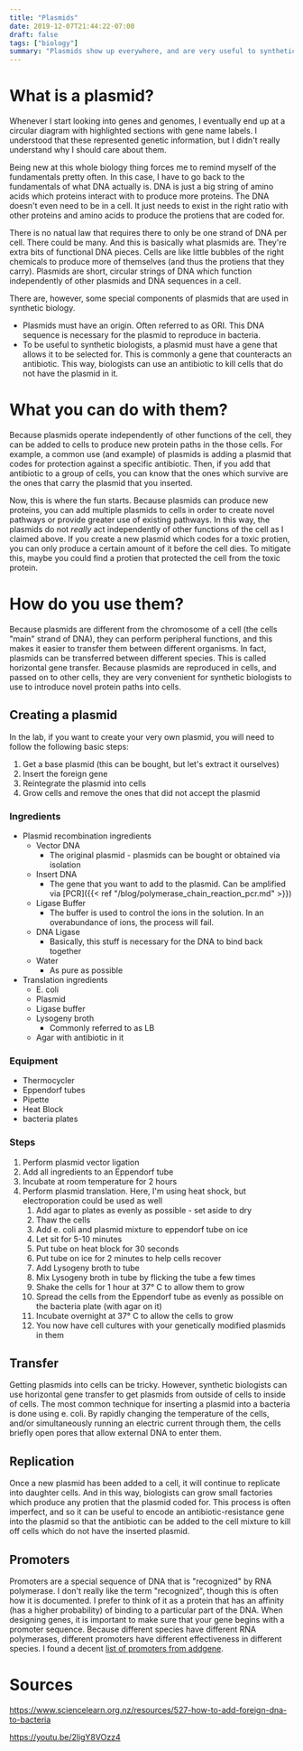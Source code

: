 ```yaml
---
title: "Plasmids"
date: 2019-12-07T21:44:22-07:00
draft: false
tags: ["biology"]
summary: "Plasmids show up everywhere, and are very useful to synthetic biologists. They are short, circular pieces of DNA that are separate from the chromosome of the cell that they inhabit."
---
```


# What is a plasmid?

Whenever I start looking into genes and genomes, I eventually end up at a circular diagram with highlighted sections with gene name labels. I understood that these represented genetic information, but I didn't really understand why I should care about them.

Being new at this whole biology thing forces me to remind myself of the fundamentals pretty often. In this case, I have to go back to the fundamentals of what DNA actually is. DNA is just a big string of amino acids which proteins interact with to produce more proteins. The DNA doesn't even need to be in a cell. It just needs to exist in the right ratio with other proteins and amino acids to produce the protiens that are coded for.

There is no natual law that requires there to only be one strand of DNA per cell. There could be many. And this is basically what plasmids are. They're extra bits of functional DNA pieces. Cells are like little bubbles of the right chemicals to produce more of themselves (and thus the protiens that they carry). Plasmids are short, circular strings of DNA which function independently of other plasmids and DNA sequences in a cell.

There are, however, some special components of plasmids that are used in synthetic biology.

* Plasmids must have an origin. Often referred to as ORI. This DNA sequence is necessary for the plasmid to reproduce in bacteria.
* To be useful to synthetic biologists, a plasmid must have a gene that allows it to be selected for. This is commonly a gene that counteracts an antibiotic. This way, biologists can use an antibiotic to kill cells that do not have the plasmid in it.

# What you can do with them?

Because plasmids operate independently of other functions of the cell, they can be added to cells to produce new protein paths in the those cells. For example, a common use (and example) of plasmids is adding a plasmid that codes for protection against a specific antibiotic. Then, if you add that antibiotic to a group of cells, you can know that the ones which survive are the ones that carry the plasmid that you inserted.

Now, this is where the fun starts. Because plasmids can produce new proteins, you can add multiple plasmids to cells in order to create novel pathways or provide greater use of existing pathways. In this way, the plasmids do not _really_ act independently of other functions of the cell as I claimed above. If you create a new plasmid which codes for a toxic protien, you can only produce a certain amount of it before the cell dies. To mitigate this, maybe you could find a protien that protected the cell from the toxic protein.

# How do you use them?

Because plasmids are different from the chromosome of a cell (the cells "main" strand of DNA), they can perform peripheral functions, and this makes it easier to transfer them between different organisms. In fact, plasmids can be transferred between different species. This is called horizontal gene transfer. Because plasmids are reproduced in cells, and passed on to other cells, they are very convenient for synthetic biologists to use to introduce novel protein paths into cells.

## Creating a plasmid

In the lab, if you want to create your very own plasmid, you will need to follow the following basic steps:

1. Get a base plasmid (this can be bought, but let's extract it ourselves)
1. Insert the foreign gene
1. Reintegrate the plasmid into cells
1. Grow cells and remove the ones that did not accept the plasmid

### Ingredients

* Plasmid recombination ingredients
  * Vector DNA
    * The original plasmid - plasmids can be bought or obtained via isolation
  * Insert DNA
    * The gene that you want to add to the plasmid. Can be amplified via [PCR]({{< ref "/blog/polymerase_chain_reaction_pcr.md" >}})
  * Ligase Buffer
    * The buffer is used to control the ions in the solution. In an overabundance of ions, the process will fail. 
  * DNA Ligase
    * Basically, this stuff is necessary for the DNA to bind back together
  * Water
    * As pure as possible
* Translation ingredients
  * E. coli
  * Plasmid
  * Ligase buffer
  * Lysogeny broth
    * Commonly referred to as LB
  * Agar with antibiotic in it
  

### Equipment

* Thermocycler
* Eppendorf tubes
* Pipette
* Heat Block
* bacteria plates

### Steps

1. Perform plasmid vector ligation
  1. Add all ingredients to an Eppendorf tube
  1. Incubate at room temperature for 2 hours
1. Perform plasmid translation. Here, I'm using heat shock, but electroporation could be used as well
    1. Add agar to plates as evenly as possible - set aside to dry
    1. Thaw the cells
    1. Add e. coli and plasmid mixture to eppendorf tube on ice
    1. Let sit for 5-10 minutes
    1. Put tube on heat block for 30 seconds
    1. Put tube on ice for 2 minutes to help cells recover
    1. Add Lysogeny broth to tube
    1. Mix Lysogeny broth in tube by flicking the tube a few times
    1. Shake the cells for 1 hour at 37° C to allow them to grow
    1. Spread the cells from the Eppendorf tube as evenly as possible on the bacteria plate (with agar on it)
    1. Incubate overnight at 37° C to allow the cells to grow
    1. You now have cell cultures with your genetically modified plasmids in them

## Transfer

Getting plasmids into cells can be tricky. However, synthetic biologists can use horizontal gene transfer to get plasmids from outside of cells to inside of cells. The most common technique for inserting a plasmid into a bacteria is done using e. coli. By rapidly changing the temperature of the cells, and/or simultaneously running an electric current through them, the cells briefly open pores that allow external DNA to enter them. 

## Replication

Once a new plasmid has been added to a cell, it will continue to replicate into daughter cells. And in this way, biologists can grow small factories which produce any protien that the plasmid coded for. This process is often imperfect, and so it can be useful to encode an antibiotic-resistance gene into the plasmid so that the antibiotic can be added to the cell mixture to kill off cells which do not have the inserted plasmid.

## Promoters

Promoters are a special sequence of DNA that is "recognized" by RNA polymerase. I don't really like the term "recognized", though this is often how it is documented. I prefer to think of it as a protein that has an affinity (has a higher probability) of binding to a particular part of the DNA. When designing genes, it is important to make sure that your gene begins with a promoter sequence. Because different species have different RNA polymerases, different promoters have different effectiveness in different species. I found a decent [list of promoters from addgene](https://blog.addgene.org/plasmids-101-the-promoter-region).

# Sources

https://www.sciencelearn.org.nz/resources/527-how-to-add-foreign-dna-to-bacteria

https://youtu.be/2ligY8VOzz4

